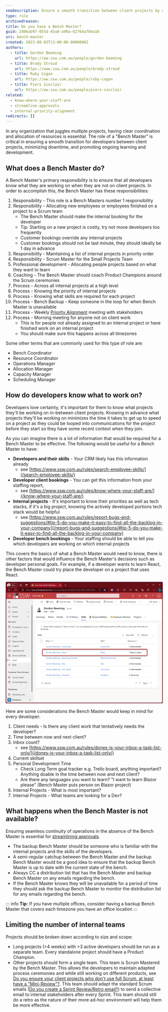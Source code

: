 ```yaml
---
seoDescription: Ensure a smooth transition between client projects by designating a Bench Master to manage internal resources and streamline workflow.
type: rule
archivedreason:
title: Do you have a Bench Master?
guid: 2406ab97-055d-45a8-a90a-62764a704a16
uri: bench-master
created: 2023-08-03T13:00:00.0000000Z
authors:
  - title: Gordon Beeming
    url: https://ww.ssw.com.au/people/gordon-beeming
  - title: Brady Stroud
    url: https://www.ssw.com.au/people/brady-stroud
  - title: Ruby Cogan
    url: https://ww.ssw.com.au/people/ruby-cogan
  - title: Piers Sinclair
    url: https://ww.ssw.com.au/people/piers-sinclair
related:
  - know-where-your-staff-are
  - streamline-approvals
  - internal-priority-alignment
redirects: []
---
```


In any organization that juggles multiple projects, having clear coordination and allocation of resources is essential. The role of a "Bench Master" is critical in ensuring a smooth transition for developers between client projects, minimizing downtime, and promoting ongoing learning and development.

<!--endintro-->

## What does a Bench Master do?

A Bench Master's primary responsibility is to ensure that all developers know what they are working on when they are not on client projects. In order to accomplish this, the Bench Master has these responsibilities:

1. Responsibility - This role is a Bench Masters number 1 responsibility
2. Responsibility - Allocating new employees or employees finished on a project to a Scrum team
   * The Bench Master should make the internal booking for the developer
   * Tip: Starting on a new project is costly, try not move developers too frequently
   * Customer bookings override any internal projects
   * Customer bookings should not be last minute, they should ideally be 1 day in advance
3. Responsibility - Maintaining a list of internal projects in priority order
4. Responsibility - Scrum Master for the Small Projects Team
5. Professional development - Allocating people projects based on what they want to learn
6. Coaching - The Bench Master should coach Product Champions around the Scrum ceremonies
7. Process - Across all internal projects at a high level
8. Process - Knowing the priority of internal projects
9. Process - Knowing what skills are required for each project
10. Process - Bench Backup - Keep someone in the loop for when Bench Master is unavailable
11. Process - Weekly [Priority Alignment](/internal-priority-alignment/) meeting with stakeholders
12. Process - Morning meeting for anyone not on client work
    * This is for people not already assigned to an internal project or have finished work on an internal project
    * You should make sure this happens across all timezones

Some other terms that are commonly used for this type of role are:

* Bench Coordinator
* Resource Coordinator
* Operations Manager
* Allocation Manager
* Capacity Manager
* Scheduling Manager

## How do developers know what to work on?

Developers love certainty, it's important for them to know what projects they'll be working on in-between client projects. Knowing in advance what projects they'll be working on minimizes the time it takes to get up to speed on a project as they could be looped into communications for the project before they start so they have some recent context when they join.

As you can imagine there is a lot of information that would be required for a Bench Master to be effective. The following would be useful for a Bench Master to have:

* **Developers and their skills** - Your CRM likely has this information already
  * see [https://www.ssw.com.au/rules/search-employee-skills/](/search-employee-skills/)
* **Developer client bookings** - You can get this information from your staffing report,
  * see [https://www.ssw.com.au/rules/know-where-your-staff-are/](/know-where-your-staff-are/)
* **Internal projects** - It's important to know their priorities as well as tech stacks, if it's a big project, knowing the actively developed portions tech stack would be helpful
  * see [https://www.ssw.com.au/rules/report-bugs-and-suggestions/#tip-5-do-you-make-it-easy-to-find-all-the-backlog-in-your-company](/report-bugs-and-suggestions/#tip-5-do-you-make-it-easy-to-find-all-the-backlog-in-your-company)
* **Developer bench bookings** - Your staffing should be able to tell you which developers are working on which internal projects

This covers the basics of what a Bench Master would need to know, there is other factors that would influence the Bench Master's decisions such as developer personal goals. For example, if a developer wants to learn React, the Bench Master could try place the developer on a project that uses React.

![Figure: Developers can add Keen to Learn skills in CRM | Users | {{ User }} | Skills to inform the Bench Master](keen-to-learn-skills.png)

Here are some considerations the Bench Master would keep in mind for every developer:

1. Client needs - Is there any client work that tentatively needs the developer?
2. Time between now and next client?
3. Inbox count?
   * see [https://www.ssw.com.au/rules/dones-is-your-inbox-a-task-list-only/](/dones-is-your-inbox-a-task-list-only/)
4. Current skillset
5. Personal Development Time
   * Check Long Term goal tracker e.g. Trello board, anything important? Anything doable in the time between now and next client?
   * Are there any languages you want to learn? "I want to learn Blazor please" (Bench Master puts person on Blazor project)
6. Internal Projects - What is most important?
7. Internal Projects - What teams are looking for a Dev?

## What happens when the Bench Master is not available?

Ensuring seamless continuity of operations in the absence of the Bench Master is essential for [streamlining approvals](/streamline-approvals).

* The backup Bench Master should be someone who is familiar with the internal projects and the skills of the developers.
* A semi-regular catchup between the Bench Master and the backup Bench Master would be a good idea to ensure that the backup Bench Master is up to date with the current state of the bench.
* Always CC a distribution list that has the Bench Master and backup Bench Master on any emails regarding the bench.
* If the Bench Master knows they will be unavailable for a period of time they should ask the backup Bench Master to monitor the distribution list for any emails regarding the bench.

::: info
**Tip:** If you have multiple offices, consider having a backup Bench Master that covers each timezone you have an office location
:::

## Limiting the number of internal teams

Projects should be broken down according to size and scope:

* Long projects (>4 weeks) with >3 active developers should be run as a separate team. Every standalone project should have a Product Champion.
* Other projects should form a single team. This team is Scrum Mastered by the Bench Master. This allows the developers to maintain adapted process ceremonies and while still working on different products, see [Do you ensure your client projects who don't use full Scrum, at least have a "Mini-Review"?](/who-dont-use-full-scrum-should-have-a-mini-review). This team should adapt the standard Scrum emails ([Do you create a Sprint Review/Retro email?](/sprint-review-retro-email)) to send a collective email to internal stakeholders after every Sprint. This team should still do a retro as the nature of their more ad-hoc environment will help them be more effective.
